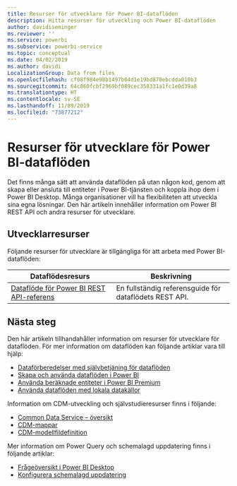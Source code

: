 ```yaml
---
title: Resurser för utvecklare för Power BI-dataflöden
description: Hitta resurser för utveckling och Power BI-dataflöden
author: davidiseminger
ms.reviewer: ''
ms.service: powerbi
ms.subservice: powerbi-service
ms.topic: conceptual
ms.date: 04/02/2019
ms.author: davidi
LocalizationGroup: Data from files
ms.openlocfilehash: cf08f984e98b1497b04d1e19bd870ebcdda010b3
ms.sourcegitcommit: 64c860fcbf2969bf089cec358331a1fc1e0d39a8
ms.translationtype: HT
ms.contentlocale: sv-SE
ms.lasthandoff: 11/09/2019
ms.locfileid: "73877212"
---
```

# <a name="developer-resources-for-power-bi-dataflows"></a>Resurser för utvecklare för Power BI-dataflöden

Det finns många sätt att använda dataflöden på utan någon kod, genom att skapa eller ansluta till entiteter i Power BI-tjänsten och koppla ihop dem i Power BI Desktop. Många organisationer vill ha flexibiliteten att utveckla sina egna lösningar. Den här artikeln innehåller information om Power BI REST API och andra resurser för utvecklare.


## <a name="developer-resources"></a>Utvecklarresurser

Följande resurser för utvecklare är tillgängliga för att arbeta med Power BI-dataflöden:


| Dataflödesresurs | Beskrivning |
| --- | --- |
| [Dataflöde för Power BI REST API-referens](https://go.microsoft.com/fwlink/?linkid=2047629)    | En fullständig referensguide för dataflödets REST API.|


## <a name="next-steps"></a>Nästa steg

Den här artikeln tillhandahåller information om resurser för utvecklare för dataflöden. För mer information om dataflöden kan följande artiklar vara till hjälp:

* [Dataförberedelser med självbetjäning för dataflöden](service-dataflows-overview.md)
* [Skapa och använda dataflöden i Power BI](service-dataflows-create-use.md)
* [Använda beräknade entiteter i Power BI Premium](service-dataflows-computed-entities-premium.md)
* [Använda dataflöden med lokala datakällor](service-dataflows-on-premises-gateways.md)

Information om CDM-utveckling och självstudieresurser finns i följande:
* [Common Data Service – översikt ](https://docs.microsoft.com/powerapps/common-data-model/overview)
* [CDM-mappar](https://go.microsoft.com/fwlink/?linkid=2045304)
* [CDM-modellfildefinition](https://go.microsoft.com/fwlink/?linkid=2045521)


Mer information om Power Query och schemalagd uppdatering finns i följande artiklar:
* [Frågeöversikt i Power BI Desktop](desktop-query-overview.md)
* [Konfigurera schemalagd uppdatering](refresh-scheduled-refresh.md)



